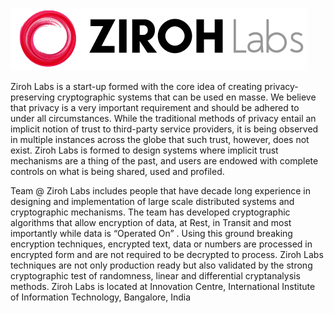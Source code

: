 ![Ziroh Labs](https://github.com/zirohlabs/OStor/blob/master/Ziroh%20Labs%20Logo.png)

Ziroh Labs is a start-up formed with the core idea of creating privacy-preserving cryptographic systems that can be used en masse. We believe that privacy is a very important requirement and should be adhered to under all circumstances. While the traditional methods of privacy entail an implicit notion of trust to third-party service providers, it is being observed in multiple instances across the globe that such trust, however, does not exist. Ziroh Labs is formed to design systems where implicit trust mechanisms are a thing of the past, and users are endowed with complete controls on what is being shared, used and profiled.

Team @ Ziroh Labs includes people that have decade long experience in designing and implementation of large scale distributed systems and cryptographic mechanisms. The team has developed cryptographic algorithms that allow encryption of data,  at Rest, in Transit and most importantly while data is “Operated On” .  Using this ground breaking encryption techniques, encrypted text, data or numbers are processed in encrypted form and are not required to be decrypted to process. Ziroh Labs techniques are not only production ready but also validated by the strong cryptographic test of randomness, linear and differential cryptanalysis methods. Ziroh Labs is located at Innovation Centre, International Institute of Information Technology, Bangalore, India
